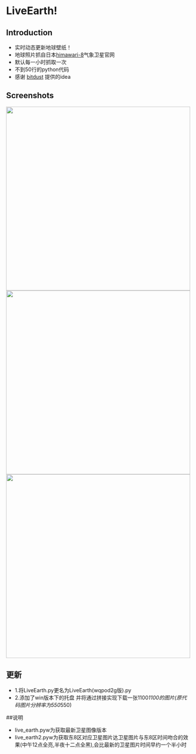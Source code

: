 # LiveEarth!

## Introduction
- 实时动态更新地球壁纸！
- 地球照片抓自日本[himawari-8](http://himawari8.nict.go.jp/)气象卫星官网
- 默认每一小时抓取一次
- 不到50行的python代码
- 感谢 [bitdust](https://github.com/bitdust) 提供的idea

## Screenshots
<img src='http://files.cnblogs.com/files/mrpod2g/earth1.gif' width='500' />
<img src='http://files.cnblogs.com/files/mrpod2g/earth2.gif' width='500' />
<img src='http://files.cnblogs.com/files/mrpod2g/earth3.gif' width='500' />

## 更新
- 1.将LiveEarth.py更名为LiveEarth(wqpod2g版).py
- 2.添加了win版本下的托盘 并将通过拼接实现下载一张1100*1100的图片(原代码图片分辨率为550*550)

##说明
- live_earth.pyw为获取最新卫星图像版本
- live_earth2.pyw为获取东8区对应卫星图片达卫星图片与东8区时间吻合的效果(中午12点全亮,半夜十二点全黑),会比最新的卫星图片时间早约一个半小时
